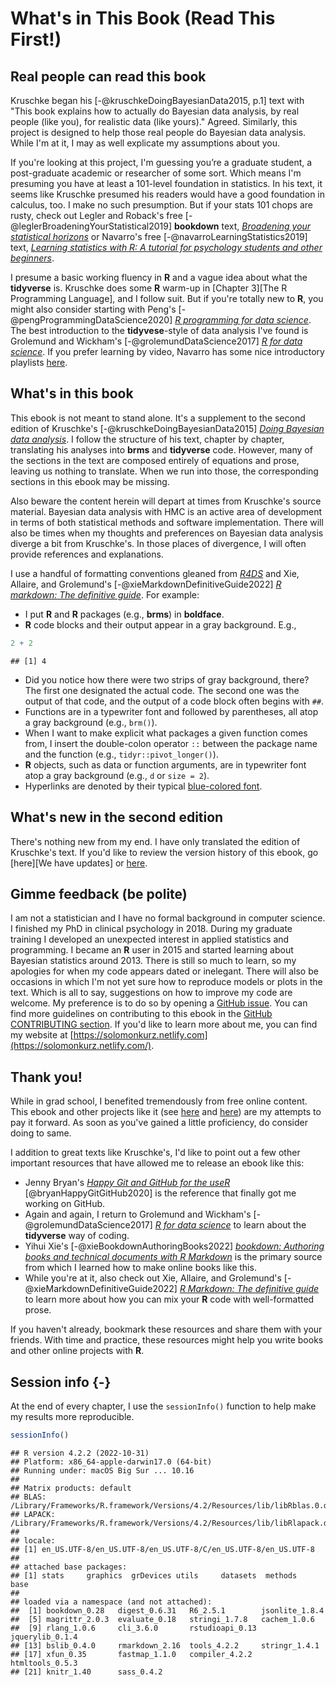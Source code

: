 
# What's in This Book (Read This First!)

## Real people can read this book

Kruschke began his [-@kruschkeDoingBayesianData2015, p.1] text with "This book explains how to actually do Bayesian data analysis, by real people (like you), for realistic data (like yours)." Agreed. Similarly, this project is designed to help those real people do Bayesian data analysis. While I'm at it, I may as well explicate my assumptions about you.

If you're looking at this project, I'm guessing you’re a graduate student, a post-graduate academic or researcher of some sort. Which means I'm presuming you have at least a 101-level foundation in statistics. In his text, it seems like Kruschke presumed his readers would have a good foundation in calculus, too. I make no such presumption. But if your stats 101 chops are rusty, check out Legler and Roback's free [-@leglerBroadeningYourStatistical2019] **bookdown** text, [*Broadening your statistical horizons*](https://bookdown.org/roback/bookdown-bysh/) or Navarro's free [-@navarroLearningStatistics2019] text, [*Learning statistics with R: A tutorial for psychology students and other beginners*](https://learningstatisticswithr.com/).

I presume a basic working fluency in **R** and a vague idea about what the **tidyverse** is. Kruschke does some **R** warm-up in [Chapter 3][The R Programming Language], and I follow suit. But if you're totally new to **R**, you might also consider starting with Peng's [-@pengProgrammingDataScience2020] [*R programming for data science*](https://bookdown.org/rdpeng/rprogdatascience/). The best introduction to the **tidyvese**-style of data analysis I've found is Grolemund and Wickham's [-@grolemundDataScience2017] [*R for data science*](http://r4ds.had.co.nz). If you prefer learning by video, Navarro has some nice introductory playlists [here](https://www.youtube.com/c/DanielleNavarro77/playlists).

## What's in this book

This ebook is not meant to stand alone. It's a supplement to the second edition of Kruschke's [-@kruschkeDoingBayesianData2015] [*Doing Bayesian data analysis*](https://sites.google.com/site/doingbayesiandataanalysis/). I follow the structure of his text, chapter by chapter, translating his analyses into **brms** and **tidyverse** code. However, many of the sections in the text are composed entirely of equations and prose, leaving us nothing to translate. When we run into those, the corresponding sections in this ebook may be missing.

Also beware the content herein will depart at times from Kruschke's source material. Bayesian data analysis with HMC is an active area of development in terms of both statistical methods and software implementation. There will also be times when my thoughts and preferences on Bayesian data analysis diverge a bit from Kruschke's. In those places of divergence, I will often provide references and explanations.

I use a handful of formatting conventions gleaned from [*R4DS*](http://r4ds.had.co.nz/introduction.html#running-r-code) and Xie, Allaire, and Grolemund's [-@xieMarkdownDefinitiveGuide2022] [*R markdown: The definitive guide*](https://bookdown.org/yihui/rmarkdown/software-info.html). For example:

* I put **R** and **R** packages (e.g., **brms**) in **boldface**.
* **R** code blocks and their output appear in a gray background. E.g., 


```r
2 + 2
```

```
## [1] 4
```

* Did you notice how there were two strips of gray background, there? The first one designated the actual code. The second one was the output of that code, and the output of a code block often begins with `##`.
* Functions are in a typewriter font and followed by parentheses, all atop a gray background (e.g., `brm()`).
* When I want to make explicit what packages a given function comes from, I insert the double-colon operator `::` between the package name and the function (e.g., `tidyr::pivot_longer()`).
* **R** objects, such as data or function arguments, are in typewriter font atop a gray background (e.g., `d` or `size = 2`).
* Hyperlinks are denoted by their typical [blue-colored font](https://rmarkdown.rstudio.com/authoring_basics.html).

## What's new in the second edition

There's nothing new from my end. I have only translated the edition of Kruschke's text. If you'd like to review the version history of this ebook, go [here][We have updates] or [here](https://github.com/ASKurz/Doing-Bayesian-Data-Analysis-in-brms-and-the-tidyverse/tags).

## Gimme feedback (be polite)

I am not a statistician and I have no formal background in computer science. I finished my PhD in clinical psychology in 2018. During my graduate training I developed an unexpected interest in applied statistics and programming. I became an **R** user in 2015 and started learning about Bayesian statistics around 2013. There is still so much to learn, so my apologies for when my code appears dated or inelegant. There will also be occasions in which I'm not yet sure how to reproduce models or plots in the text. Which is all to say, suggestions on how to improve my code are welcome. My preference is to do so by opening a [GitHub issue](https://github.com/ASKurz/Doing-Bayesian-Data-Analysis-in-brms-and-the-tidyverse/issues). You can find more guidelines on contributing to this ebook in the [GitHub CONTRIBUTING section](https://github.com/ASKurz/Doing-Bayesian-Data-Analysis-in-brms-and-the-tidyverse/blob/master/CONTRIBUTING.md). If you'd like to learn more about me, you can find my website at [https://solomonkurz.netlify.com](https://solomonkurz.netlify.com/).

## Thank you!

While in grad school, I benefited tremendously from free online content. This ebook and other projects like it (see [here](https://solomonkurz.netlify.app/book/) and [here](https://solomonkurz.netlify.app/blog/)) are my attempts to pay it forward. As soon as you've gained a little proficiency, do consider doing to same.

I addition to great texts like Kruschke's, I'd like to point out a few other important resources that have allowed me to release an ebook like this:

* Jenny Bryan's [*Happy Git and GitHub for the useR*](https://happygitwithr.com/) [@bryanHappyGitGitHub2020] is the reference that finally got me working on GitHub.
* Again and again, I return to Grolemund and Wickham's [-@grolemundDataScience2017] [*R for data science*](https://r4ds.had.co.nz) to learn about the **tidyverse** way of coding.
* Yihui Xie's [-@xieBookdownAuthoringBooks2022] [*bookdown: Authoring books and technical documents with R Markdown*](https://bookdown.org/yihui/bookdown/) is the primary source from which I learned how to make online books like this.
* While you're at it, also check out Xie, Allaire, and Grolemund's [-@xieMarkdownDefinitiveGuide2022] [*R Markdown: The definitive guide*](https://bookdown.org/yihui/rmarkdown/) to learn more about how you can mix your **R** code with well-formatted prose.

If you haven't already, bookmark these resources and share them with your friends. With time and practice, these resources might help you write books and other online projects with **R**.

## Session info {-}

At the end of every chapter, I use the `sessionInfo()` function to help make my results more reproducible.


```r
sessionInfo()
```

```
## R version 4.2.2 (2022-10-31)
## Platform: x86_64-apple-darwin17.0 (64-bit)
## Running under: macOS Big Sur ... 10.16
## 
## Matrix products: default
## BLAS:   /Library/Frameworks/R.framework/Versions/4.2/Resources/lib/libRblas.0.dylib
## LAPACK: /Library/Frameworks/R.framework/Versions/4.2/Resources/lib/libRlapack.dylib
## 
## locale:
## [1] en_US.UTF-8/en_US.UTF-8/en_US.UTF-8/C/en_US.UTF-8/en_US.UTF-8
## 
## attached base packages:
## [1] stats     graphics  grDevices utils     datasets  methods   base     
## 
## loaded via a namespace (and not attached):
##  [1] bookdown_0.28   digest_0.6.31   R6_2.5.1        jsonlite_1.8.4 
##  [5] magrittr_2.0.3  evaluate_0.18   stringi_1.7.8   cachem_1.0.6   
##  [9] rlang_1.0.6     cli_3.6.0       rstudioapi_0.13 jquerylib_0.1.4
## [13] bslib_0.4.0     rmarkdown_2.16  tools_4.2.2     stringr_1.4.1  
## [17] xfun_0.35       fastmap_1.1.0   compiler_4.2.2  htmltools_0.5.3
## [21] knitr_1.40      sass_0.4.2
```



